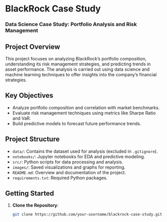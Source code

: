 # BlackRock Case Study
### Data Science Case Study: Portfolio Analysis and Risk Management

## Project Overview
This project focuses on analyzing BlackRock’s portfolio composition, understanding its risk management strategies, and predicting trends in asset performance. The analysis is carried out using data science and machine learning techniques to offer insights into the company’s financial strategies.

## Key Objectives
- Analyze portfolio composition and correlation with market benchmarks.
- Evaluate risk management techniques using metrics like Sharpe Ratio and VaR.
- Build predictive models to forecast future performance trends.

## Project Structure
- `data/`: Contains the dataset used for analysis (excluded in `.gitignore`).
- `notebooks/`: Jupyter notebooks for EDA and predictive modeling.
- `src/`: Python scripts for data processing and analysis.
- `images/`: Saved visualizations and graphs for reporting.
- `README.md`: Overview and documentation of the project.
- `requirements.txt`: Required Python packages.

## Getting Started
1. **Clone the Repository**:
   ```bash
   git clone https://github.com/your-username/blackrock-case-study.git

